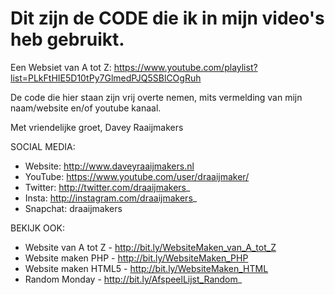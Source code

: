 # Dit zijn de CODE die ik in mijn video's heb gebruikt.

Een Websiet van A tot Z:
https://www.youtube.com/playlist?list=PLkFtHIE5D10tPy7GlmedPJQ5SBlCOgRuh

De code die hier staan zijn vrij overte nemen, mits vermelding van mijn naam/website en/of youtube kanaal.

Met vriendelijke groet, 
Davey Raaijmakers 

SOCIAL MEDIA:
- Website: http://www.daveyraaijmakers.nl
- YouTube: https://www.youtube.com/user/draaijmaker/
- Twitter: http://twitter.com/draaijmakers_
- Insta: http://instagram.com/draaijmakers_
- Snapchat: draaijmakers

BEKIJK OOK:
- Website van A tot Z - http://bit.ly/WebsiteMaken_van_A_tot_Z
- Website maken PHP - http://bit.ly/WebsiteMaken_PHP
- Website maken HTML5 - http://bit.ly/WebsiteMaken_HTML
- Random Monday - http://bit.ly/AfspeelLijst_Random_

